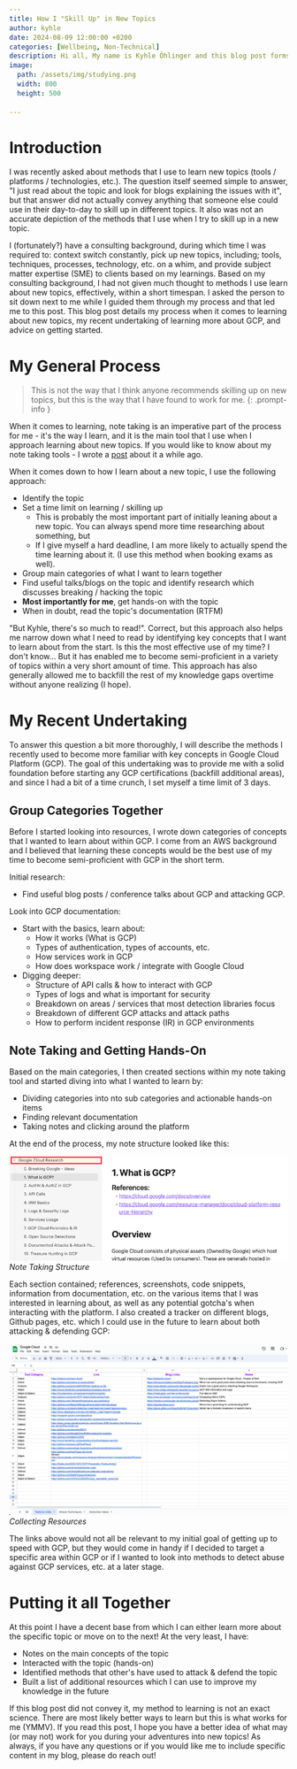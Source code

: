 ```yaml
---
title: How I "Skill Up" in New Topics
author: kyhle
date: 2024-08-09 12:00:00 +0200
categories: [Wellbeing, Non-Technical]
description: Hi all, My name is Kyhle Öhlinger and this blog post forms part of my personal blog. If you enjoy any of the posts, feel free to reach out and let me know :) 
image:
  path: /assets/img/studying.png
  width: 800
  height: 500

--- 
```


# Introduction

I was recently asked about methods that I use to learn new topics (tools / platforms / technologies, etc.). The question itself seemed simple to answer, "I just read about the topic and look for blogs explaining the issues with it", but that answer did not actually convey anything that someone else could use in their day-to-day to skill up in different topics. It also was not an accurate depiction of the methods that I use when I try to skill up in a new topic. 

I (fortunately?) have a consulting background, during which time I was required to: context switch constantly, pick up new topics, including; tools, techniques, processes, technology, etc. on a whim, and provide subject matter expertise (SME) to clients based on my learnings. Based on my consulting background, I had not given much thought to methods I use learn about new topics, effectively, within a short timespan. I asked the person to sit down next to me while I guided them through my process and that led me to this post. This blog post details my process when it comes to learning about new topics, my recent undertaking of learning more about GCP, and advice on getting started. 

# My General Process

> This is not the way that I think anyone recommends skilling up on new topics, but this is the way that I have found to work for me. 
{: .prompt-info }


When it comes to learning, note taking is an imperative part of the process for me - it's the way I learn, and it is the main tool that I use when I approach learning about new topics. If you would like to know about my note taking tools - I wrote a [post](/posts/new-notetaking-tools/) about it a while ago.

When it comes down to how I learn about a new topic, I use the following approach:
- Identify the topic
- Set a time limit on learning / skilling up
	- This is probably the most important part of initially leaning about a new topic. You can always spend more time researching about something, but 
	- If I give myself a hard deadline, I am more likely to actually spend the time learning about it. (I use this method when booking exams as well).
- Group main categories of what I want to learn together
- Find useful talks/blogs on the topic and identify research which discusses breaking / hacking the topic
- **Most importantly for me**, get hands-on with the topic
- When in doubt, read the topic's documentation (RTFM)

"But Kyhle, there's so much to read!". Correct, but this approach also helps me narrow down what I need to read by identifying key concepts that I want to learn about from the start.  Is this the most effective use of my time? I don't know... But it has enabled me to become semi-proficient in a variety of topics within a very short amount of time. This approach has also generally allowed me to backfill the rest of my knowledge gaps overtime without anyone realizing (I hope). 

# My Recent Undertaking

To answer this question a bit more thoroughly, I will describe the methods I recently used to become more familiar with key concepts in Google Cloud Platform (GCP). The goal of this undertaking was to provide me with a solid foundation before starting any GCP certifications (backfill additional areas), and since I had a bit of a time crunch, I set myself a time limit of 3 days.

## Group Categories Together

Before I started looking into resources, I wrote down categories of concepts that I wanted to learn about within GCP. I come from an AWS background and I believed that learning these concepts would be the best use of my time to become semi-proficient with GCP in the short term. 

Initial research:
- Find useful blog posts / conference talks about GCP and attacking GCP.

Look into GCP documentation:
- Start with the basics, learn about:
	- How it works (What is GCP)
	- Types of authentication, types of accounts, etc.
	- How services work in GCP
	- How does workspace work / integrate with Google Cloud
- Digging deeper:
	- Structure of API calls & how to interact with GCP
	- Types of logs and what is important for security
	- Breakdown on areas / services that most detection libraries focus
	- Breakdown of different GCP attacks and attack paths
	- How to perform incident response (IR) in GCP environments


## Note Taking and Getting Hands-On

Based on the main categories, I then created sections within my note taking tool and started diving into what I wanted to learn by: 
- Dividing categories into nto sub categories and actionable hands-on items
- Finding relevant documentation
- Taking notes and clicking around the platform

At the end of the process, my note structure looked like this:

![img-description](/assets/img/Notetaking/20240806114547.png)
_Note Taking Structure_


Each section contained; references, screenshots, code snippets, information from documentation, etc. on the various items that I was interested in learning about, as well as any potential gotcha's when interacting with the platform. I also created a tracker on different blogs, Github pages, etc. which I could use in the future to learn about both attacking & defending GCP:

![img-description](/assets/img/Notetaking/20240806114810.png)
_Collecting Resources_

The links above would not all be relevant to my initial goal of getting up to speed with GCP, but they would come in handy if I decided to target a specific area within GCP or if I wanted to look into methods to detect abuse against GCP services, etc. at a later stage.

# Putting it all Together

At this point I have a decent base from which I can either learn more about the specific topic or move on to the next! At the very least, I have:
- Notes on the main concepts of the topic
- Interacted with the topic (hands-on)
- Identified methods that other's have used to attack & defend the topic
- Built a list of additional resources which I can use to  improve my knowledge in the future

If this blog post did not convey it, my method to learning is not an exact science. There are most likely better ways to learn but this is what works for me (YMMV). If you read this post, I hope you have a better idea of what may (or may not) work for you during your adventures into new topics! As always, if you have any questions or if you would like me to include specific content in my blog, please do reach out!


